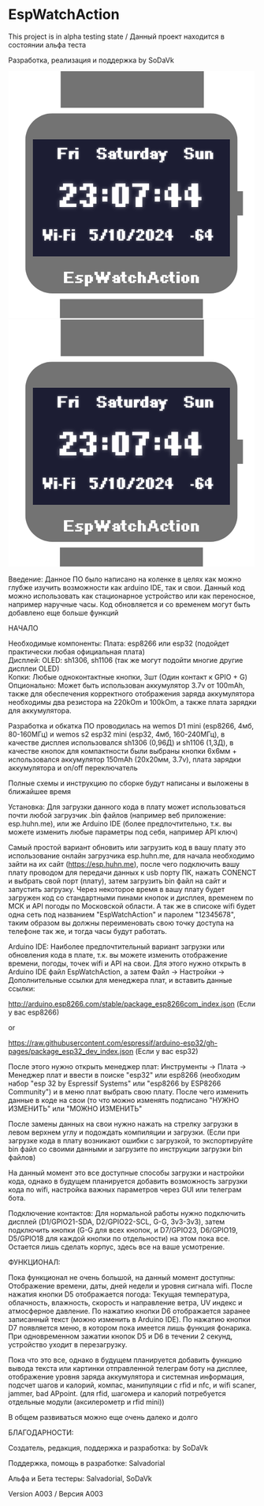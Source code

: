 # EspWatchAction
This project is in alpha testing state / Данный проект находится в состоянии альфа теста 

Разработка, реализация и поддержка by SoDaVk

![Image alt](https://github.com/SODAVK/EspWatchAction/blob/main/Model.png)
<img src="https://github.com/SODAVK/EspWatchAction/blob/main/Model.png" width="500">

Введение: Данное ПО было написано на коленке в целях как можно глубже изучить возможности как arduino IDE, так и свои.
Данный код можно использовать как стационарное устройство или как переносное, например наручные часы. 
Код обновляется и со временем могут быть добавлено еще больше функций

НАЧАЛО

Необходимые компоненты: 
Плата: esp8266 или esp32 (подойдет практически любая официальная плата)  
Дисплей: OLED: sh1306, sh1106 (так же могут подойти многие другие дисплеи OLED)  
Копки: Любые одноконтактные кнопки, 3шт (Один контакт к GPIO + G)  
Опционально: Может быть использован аккумулятор 3.7v от 100mAh, также для обеспечения корректного отображения заряда аккумулятора
необходимы два резистора на 220kOm и 100kOm, а также плата зарядки для аккумулятора.

Разработка и обкатка ПО проводилась на wemos D1 mini (esp8266, 4мб, 80-160МГц) 
и wemos s2 esp32 mini (esp32, 4мб, 160-240МГц), в качестве дисплея использовался sh1306 (0,96Д)
и sh1106 (1,3Д), в качестве кнопок для компактности были выбраны кнопки 6x6мм + использовался аккумулятор 150mAh (20x20мм, 3.7v),
плата зарядки аккумулятора и on/off переключатель 

Полные схемы и инструкцию по сборке будут написаны и выложены в ближайшее время

Установка:
Для загрузки данного кода в плату может использоваться почти любой загрузчик .bin файлов (например веб приложение: esp.huhn.me),
или же Arduino IDE (более предпочтительно, т.к. вы можете изменить любые параметры под себя, например API ключ)

Самый простой вариант обновить или загрузить код в вашу плату это использование онлайн загрузчика esp.huhn.me,
для начала необходимо зайти на их сайт (https://esp.huhn.me), после чего подключить вашу плату проводом для передачи данных к usb порту ПК,
нажать CONENCT и выбрать свой порт (плату), затем загрузить bin файл на сайт и запустить загрузку.   Через некоторое время в вашу плату будет загружен код со стандартными пинами кнопок и дисплея, временем по МСК и API погоды по Московской области. А так же в списоке wifi будет одна сеть под названием "EspWatchAction" и паролем "12345678", таким образом вы должны переименовать свою точку доступа на телефоне так же, и тогда часы будут работать. 

Arduino IDE: Наиболее предпочтительный вариант загрузки или обновления кода в плате, т.к. вы можете изменить отображение времени, погоды, точек wifi и API на свои.  Для этого нужно открыть в Arduino IDE файл EspWatchAction, а затем Файл -> Настройки -> Дополнительные ссылки для менеджера плат, и вставить данные ссылки: 

http://arduino.esp8266.com/stable/package_esp8266com_index.json (Если у вас esp8266)

or

https://raw.githubusercontent.com/espressif/arduino-esp32/gh-pages/package_esp32_dev_index.json (Если у вас esp32)

После этого нужно открыть менеджер плат: Инструменты -> Плата -> Менеджер плат и ввести в поиске "esp32" или esp8266  (необходим набор "esp 32 by Espressif Systems" или "esp8266 by ESP8266 Community") и в меню плат выбрать свою плату. После чего изменить данные в коде на свои (то что можно изменять подписано "НУЖНО ИЗМЕНИТЬ" или "МОЖНО ИЗМЕНИТЬ" 

После замены данных на свои нужно нажать на стрелку загрузки в левом верхнем углу и подождать компиляции и загрузки. (Если при загрузке кода в плату возникают ошибки с загрузкой, то экспортируйте bin файл со своими данными и загрузите по инструкции загрузки bin файлов)

На данный момент это все доступные способы загрузки и настройки кода, однако в будущем планируется добавить возможность загрузки кода по wifi, настройка важных параметров через GUI или телеграм бота. 

Подключение контактов:
Для нормальной работы нужно подключить дисплей (D1/GPIO21-SDA, D2/GPIO22-SCL, G-G, 3v3-3v3), затем подключить кнопки (G-G для всех кнопок, и D7/GPIO23, D6/GPIO19, D5/GPIO18 для каждой кнопки по отдельности) на этом пока все. Остается лишь сделать корпус, здесь все на ваше усмотрение.

ФУНКЦИОНАЛ:

Пока функционал не очень большой, на данный момент доступны: Отображение времени, даты, дней недели и уровня сигнала wifi. После нажатия кнопки D5 отображается погода: Текущая температура, облачность, влажность, скорость и направление ветра, UV индекс и атмосферное давление.
По нажатию кнопки D6 отображается заранее записанный текст (можно изменить в Arduino IDE). По нажатию кнопки D7 появляется меню, в котором пока имеется лишь функция фонарика. При одновременном зажатии кнопок D5 и D6 в течении 2 секунд, устройство уходит в перезагрузку.

Пока что это все, однако в будущем планируется добавить функцию вывода текста или картинки отправленной телеграм боту на дисплее, отображение уровня заряда аккумулятора и системная информация, подсчет шагов и калорий, компас, манипуляции с rfid и nfc, и wifi scaner, jammer, bad APpoint. (для rfid, шагомера и калорий потребуется отдельные модули (аксилерометр и rfid mini))  

В общем развиваться можно еще очень далеко и долго

БЛАГОДАРНОСТИ:

Создатель, редакция, поддержка и разработка: by SoDaVk

Поддержка, помощь в разработке: Salvadorial

Альфа и Бета тестеры: Salvadorial, SoDaVk

Version A003 / Версия А003
